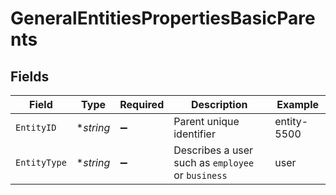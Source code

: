 # GeneralEntitiesPropertiesBasicParents


## Fields

| Field                                             | Type                                              | Required                                          | Description                                       | Example                                           |
| ------------------------------------------------- | ------------------------------------------------- | ------------------------------------------------- | ------------------------------------------------- | ------------------------------------------------- |
| `EntityID`                                        | **string*                                         | :heavy_minus_sign:                                | Parent unique identifier                          | entity-5500                                       |
| `EntityType`                                      | **string*                                         | :heavy_minus_sign:                                | Describes a user such as `employee` or `business` | user                                              |